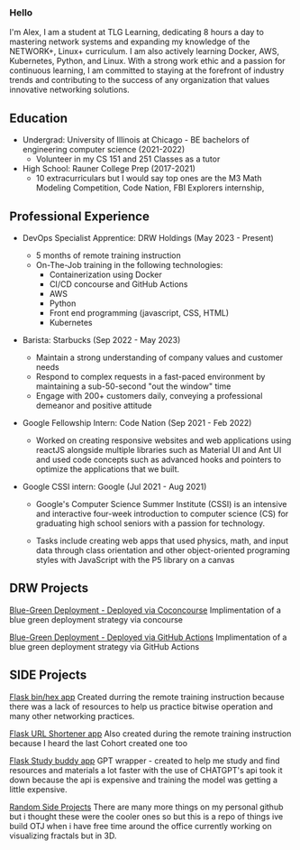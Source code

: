 ### Hello
I'm Alex, I am a student at TLG Learning, dedicating 8 hours a day to mastering network systems and expanding my knowledge of the NETWORK+, Linux+ curriculum. I am also actively learning Docker, AWS, Kubernetes, Python, and Linux. With a strong work ethic and a passion for continuous learning, I am committed to staying at the forefront of industry trends and contributing to the success of any organization that values innovative networking solutions.

## Education 
- Undergrad: University of Illinois at Chicago - BE bachelors of engineering computer science (2021-2022)
  - Volunteer in my CS 151 and 251 Classes as a tutor
- High School: Rauner College Prep (2017-2021)
  - 10 extracurriculars but I would say top ones are the M3 Math Modeling Competition, Code Nation, FBI Explorers internship,  


## Professional Experience 
- DevOps Specialist Apprentice: DRW Holdings (May 2023 - Present)
  - 5 months of remote training instruction
  - On-The-Job training in the following technologies:
    - Containerization using Docker
    - CI/CD concourse and GitHub Actions
    - AWS
    - Python
    - Front end programming (javascript, CSS, HTML)
    - Kubernetes

- Barista: Starbucks (Sep 2022 - May 2023)
  - Maintain a strong understanding of company values and customer needs
  - Respond to complex requests in a fast-paced environment by maintaining a sub-50-second "out the window" time
  - Engage with 200+ customers daily, conveying a professional demeanor and positive attitude
 
- Google Fellowship Intern: Code Nation (Sep 2021 - Feb 2022)
  - Worked on creating responsive websites and web applications using reactJS alongside multiple libraries such as Material UI and Ant UI and used code concepts such as advanced hooks and pointers to optimize the applications that we built.
 
- Google CSSI intern: Google (Jul 2021 - Aug 2021)
  - Google's Computer Science Summer Institute (CSSI) is an intensive and interactive four-week introduction to computer science (CS) for graduating high school seniors with a passion for technology.

  - Tasks include creating web apps that used physics, math, and input data through class orientation and other object-oriented programing styles with JavaScript with the P5 library on a canvas

 ## DRW Projects 

 [Blue-Green Deployment - Deployed via Coconcourse](https://git.drwholdings.com/appr-devops-2023/as-bg-cfg)
 Implimentation of a blue green deployment strategy via concourse
 
 [Blue-Green Deployment - Deployed via GitHub Actions](https://git.drwholdings.com/appr-devops-2023/as-bg-app)
  Implimentation of a blue green deployment strategy via GitHub Actions
 
  ## SIDE Projects 

 [Flask bin/hex app](https://github.com/Al3x-s/flaskpractice)
 Created durring the remote training instruction because there was a lack of resources to help us practice bitwise operation and many other networking practices.
 
 [Flask URL Shortener app](https://github.com/Al3x-s/url-shortener)
 Also created during the remote training instruction because I heard the last Cohort created one too
 
 [Flask Study buddy app](https://github.com/Al3x-s/Study-Buddy)
 GPT wrapper - created to help me study and find resources and materials a lot faster with the use of CHATGPT's api 
 took it down because the api is expensive and training the model was getting a little expensive.
 
 [Random Side Projects](https://github.com/Al3x-s/MessAround)
 There are many more things on my personal github but i thought these were the cooler ones so but this is a repo of things ive build OTJ when i have free time around the office currently working on visualizing fractals but in 3D.
 
